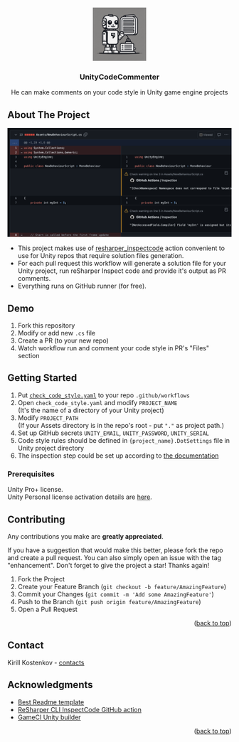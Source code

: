<!-- Improved compatibility of back to top link: See: https://github.com/othneildrew/Best-README-Template/pull/73 -->
<a name="readme-top"></a>

<!-- PROJECT LOGO -->
<br />
<div align="center">
  <a href="https://github.com/kkostenkov/UnityCodeCommenter">
    <img src="docs/images/logo.png" alt="Logo" width="120" height="120">
  </a>

  <h3 align="center">UnityCodeCommenter</h3>

  <p align="center">
    He can make comments on your code style in Unity game engine projects
  </p>
</div>


<!-- ABOUT THE PROJECT -->
## About The Project
![Product Name Screen Shot][product-screenshot]

* This project makes use of [resharper_inspectcode](https://github.com/muno92/resharper_inspectcode) action convenient to use for Unity repos that require solution files generation.
* For each pull request this workflow will generate a solution file for your Unity project, run reSharper Inspect code and provide it's output as PR comments. 
* Everything runs on GitHub runner (for free).


<!-- GETTING STARTED -->
## Demo
1. Fork this repository
1. Modify or add new `.cs` file
1. Create a PR (to your new repo)
1. Watch workflow run and comment your code style in PR's "Files" section

## Getting Started

1. Put [`check_code_style.yaml`](https://github.com/kkostenkov/unity-code-commenter/blob/master/.github/workflows/check-code-style.yml) to your repo `.github/workflows`  
1. Open `check_code_style.yaml` and modify `PROJECT_NAME`    
(It's the name of a directory of your Unity project) 
1. Modify `PROJECT_PATH`  
(If your Assets directory is in the repo's root - put `"."` as project path.)  
1. Set up GitHub secrets `UNITY_EMAIL`, `UNITY_PASSWORD`, `UNITY_SERIAL`
1. Code style rules should be defined in `{project_name}.DotSettings` file in Unity project directory
1. The inspection step could be set up according to [the documentation](https://github.com/muno92/resharper_inspectcode?tab=readme-ov-file#input)

### Prerequisites

Unity Pro+ license.  
Unity Personal license activation details are [here](https://game.ci/docs/github/activation/).

<!-- CONTRIBUTING -->
## Contributing

Any contributions you make are **greatly appreciated**.

If you have a suggestion that would make this better, please fork the repo and create a pull request. You can also simply open an issue with the tag "enhancement".
Don't forget to give the project a star! Thanks again!

1. Fork the Project
2. Create your Feature Branch (`git checkout -b feature/AmazingFeature`)
3. Commit your Changes (`git commit -m 'Add some AmazingFeature'`)
4. Push to the Branch (`git push origin feature/AmazingFeature`)
5. Open a Pull Request

<p align="right">(<a href="#readme-top">back to top</a>)</p>


<!-- CONTACT -->
## Contact

Kirill Kostenkov - [contacts](https://kkostenkov.github.io)


<!-- ACKNOWLEDGMENTS -->
## Acknowledgments

* [Best Readme template](https://github.com/othneildrew/Best-README-Template)
* [ReSharper CLI InspectCode GitHub action](https://github.com/muno92/resharper_inspectcode)
* [GameCI Unity builder](https://github.com/game-ci/unity-builder)

<p align="right">(<a href="#readme-top">back to top</a>)</p>



<!-- MARKDOWN LINKS & IMAGES -->
<!-- https://www.markdownguide.org/basic-syntax/#reference-style-links -->
[product-screenshot]: docs/images/screenshot.png
